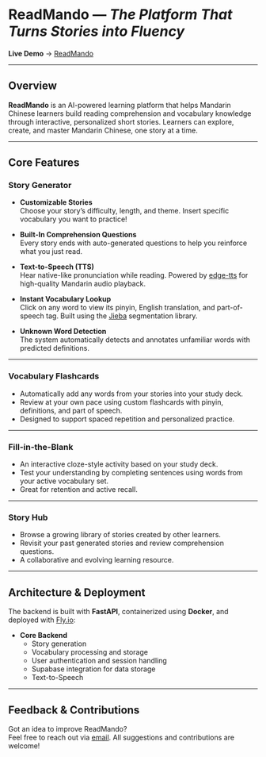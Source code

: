 # ReadMando — *The Platform That Turns Stories into Fluency*

**Live Demo** → [ReadMando](https://readmando.netlify.app/)

---

## Overview

**ReadMando** is an AI-powered learning platform that helps Mandarin Chinese learners build reading comprehension and vocabulary knowledge through interactive, personalized short stories. Learners can explore, create, and master Mandarin Chinese, one story at a time.

---

## Core Features

### Story Generator
- **Customizable Stories**  
  Choose your story’s difficulty, length, and theme. 
  Insert specific vocabulary you want to practice! 
  
- **Built-In Comprehension Questions**  
  Every story ends with auto-generated questions to help you reinforce what you just read.

- **Text-to-Speech (TTS)**  
  Hear native-like pronunciation while reading. 
  Powered by [edge-tts](https://github.com/rany2/edge-tts) for high-quality Mandarin audio playback.

- **Instant Vocabulary Lookup**  
  Click on any word to view its pinyin, English translation, and part-of-speech tag. 
  Built using the [Jieba](https://github.com/fxsjy/jieba) segmentation library.

- **Unknown Word Detection**  
  The system automatically detects and annotates unfamiliar words with predicted definitions.

---

### Vocabulary Flashcards
- Automatically add any words from your stories into your study deck.
- Review at your own pace using custom flashcards with pinyin, definitions, and part of speech.
- Designed to support spaced repetition and personalized practice.

---

### Fill-in-the-Blank
- An interactive cloze-style activity based on your study deck.
- Test your understanding by completing sentences using words from your active vocabulary set.
- Great for retention and active recall.

---

### Story Hub
- Browse a growing library of stories created by other learners.
- Revisit your past generated stories and review comprehension questions.
- A collaborative and evolving learning resource.

---

## Architecture & Deployment

The backend is built with **FastAPI**, containerized using **Docker**, and deployed with [Fly.io](https://fly.io/):

- **Core Backend**
  - Story generation
  - Vocabulary processing and storage
  - User authentication and session handling
  - Supabase integration for data storage
  - Text-to-Speech
   
---

## Feedback & Contributions

Got an idea to improve ReadMando?  
Feel free to reach out via [email](mailto:alexlin7211@gmail.com). 
All suggestions and contributions are welcome!